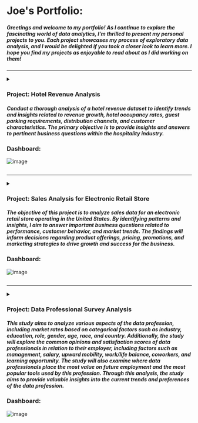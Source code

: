 # Joe's Portfolio:
##### Greetings and welcome to my portfolio! As I continue to explore the fascinating world of data analytics, I'm thrilled to present my personal projects to you. Each project showcases my process of exploratory data analysis, and I would be delighted if you took a closer look to learn more. I hope you find my projects as enjoyable to read about as I did working on them!

---------------------------------------------------
<details> 

<summary>

### Project: Hotel Revenue Analysis

#### *Conduct a thorough analysis of a hotel revenue dataset to identify trends and insights related to revenue growth, hotel occupancy rates, guest parking requirements, distribution channels, and customer characteristics. The primary objective is to provide insights and answers to pertinent business questions within the hospitality industry.*

### Dashboard: ###
![image](https://user-images.githubusercontent.com/28738970/233811602-d16169ba-0644-444f-9687-10bd6dae6070.png)

</summary>

<br>

# [Project Title: Hotel Revenue Analysis](https://github.com/joerhee01/Hotel-Booking-Analysis)
[Dataset sourced from blog: Absent Data](https://absentdata.com/data-analysis/where-to-find-data/)

#### NOTE: For data analysis, I utilized SQL to combine and organize the data, and DAX in Power BI to calculate metrics and generate insights. This project was undertaken as a personal challenge to enhance my skills in working with financial and date data types in DAX, and to create more effective data visualizations.

# Resources Used for this Project: #
- Stack Overflow and other online forums to research SQL and DAX queries.
- Cole Nussbaumer Knaflic's book, *Storytelling with Data*, to reference best practices for data visualization. 
- Absent Data blog for the dataset and inspiration for the potential business problems. 
- The following Youtube channel for DAX calculation: [Calculate Growth over Last Year by Fiscal Year in Power BI](https://www.youtube.com/watch?v=iqUTHlfHomg&list=PLD27DiVmJtrSwEORvUXQgj2im_NP_uSC7&index=4), [Creating a simple date table in Power BI
](https://www.youtube.com/watch?v=-li7sxUxEqA&list=PLD27DiVmJtrSwEORvUXQgj2im_NP_uSC7&index=3), [Previous year up to a certain date
](https://www.youtube.com/watch?v=bAOs5LTP0I0&list=PLD27DiVmJtrSwEORvUXQgj2im_NP_uSC7&index=5)

# Objectives: #
Conduct a thorough analysis of a hotel revenue dataset to identify trends and insights related to revenue growth, hotel occupancy rates, guest parking requirements, distribution channels, and customer characteristics. The primary objective is to provide insights and answers to pertinent business questions within the hospitality industry.

# Business Questions: #
- Q1. Is our hotel revenue growing by year?
- Q2. Should we increase our parking lot size? 
- Q3. What trend can we see in the data?

# Discovery: #
- The original data source was an Excel Worksheet with 5 sheets containing 2018-2020 revenues, meal cost table, and market segment table.
- The worksheet consisted of 32 columns with attributes related to hotel type, customer information, booking information, meal information, and market segment.
- The combined rows totaled over 170,000, providing information on the attributes mentioned above.
- The data structure was consistent, enabling me to load the data into Microsoft SQL Server Management Studio for further structuring and transformation.

# Joining: #
- Loaded the dataset using the import wizard from SSMS.
- Used a SQL query to combine the 5 tables together and connect each table with their relevant keys.
- Created a backup of the merged dataset to ensure data safety during further transformations.

# Cleaning, Structuring, and Validating: #
- Converted month column from month name to month number for easier querying.
- Combined date columns together to use as a key later to create a relationship with a custom date dimension table in Microsoft Power BI.
- Organized each hotel revenue table by year, but dataset lacked consistency, which may impact date comparisons.
- Created a revenue calculation using various columns such as stays_in_weekend_nights, stays_in_week_nights, adults, children, babies, adr, discount, meal cost, is_canceled, and deposit type.
- Calculated total nights a guest stayed using stays_in_weekend_nights and stays_in_week_nights columns.
- Determined total number of guests using adults, children, and babies columns. 
- Multiplied total number of guests with meal cost to calculate total meal cost spent by guests.
- Used is_canceled column to determine if the guest actually stayed in the hotel and deposit_type to determine if the hotel made revenue from non-refundable deposits from canceled reservations.
- Used CASE expression in SQL to factor in revenue based on cancellation and deposit type.
- The logic behind revenue calculation:
  - If guest canceled reservation and deposit is refundable, then revenue is 0. 
  - If guest canceled and deposit is non-refundable, then revenue is $250 
    - Note: $250 is just a random number I created to replicate a non-refundable security deposit in some real hotels. 
  - If guest did not cancel reservation, then revenue is: 
    - (total nights * (ADR * (1 - discount rate)) + total meal cost
- Validated data and determined if there was anything out of the ordinary using custom query in SQL before loading query into Microsoft Power BI.

# Presenting: #
- Validated dataset loaded into Power BI
- Four card visualizations created to analyze Total Revenue, Average Daily Rate, Average Hotel Occupancy, and Total Parking Required
- Line chart created for each card to represent overall trend (inspired by Absent Data's blog)
- Line and clustered column chart used to visualize correlation between revenue growth and average daily rate, and negative correlation between hotel occupancy and average daily rate.
- Line and column chart used to compare current and past parking requirements and revenue growth. 
- Horizontal bar chart used to show which countries bring in the most revenue and which distribution channels are most profitable.
- Matrix added to provide deeper insight into revenue growth and parking requirement, with Month over Month and Year over Year growth highlighted.
- Slicer added to enable filtering by hotel type, year, and month for deeper insight into the report.

# My Analysis: #

- *Q1. Is our hotel revenue growing by year?*

- The revenue of the hotel appears to be increasing over the years, with 2019 showing a particularly high amount that could be considered an outlier. To gain more insights into why 2019 had such high revenue, additional data from the source may be necessary. Nonetheless, the trend indicates a positive growth in revenue.
  
  (*Total Revenue Trend from 2018 to 2020*)
  
  ![image](https://user-images.githubusercontent.com/28738970/233808997-99366179-5237-48bd-8e03-bb2b873fde4e.png)
  
  
- *Q2. Should we increase our parking lot size?*

- Based on the data, it doesn't appear that the parking requirements are increasing significantly to warrant an expansion of the parking lot size, particularly if the hotel was able to accommodate the guest parking needs during the high-revenue year of 2019.

  (*Parking Required by Guest Trend from 2018-2020*)
  
  ![image](https://user-images.githubusercontent.com/28738970/233810262-40263b70-7642-4d7e-8f52-8ed415837c22.png)

- *Q3. What trend can we see in the data?*

- Based on my analysis, it appears that there is an inverse relationship between the average daily rate and hotel occupancy. As the average daily rate increases, hotel occupancy decreases. However, despite the lower hotel occupancy, there is an increase in revenue associated with the higher rate. Therefore, finding a balance between the average daily rate and hotel occupancy is important in maximizing revenue. By finding the optimal rate, the hotel can attract more customers while still generating sufficient revenue.

  (*Hotel Occupancy, Revenue Rate, and Average Daily Rate Comparison*)
  
  ![image](https://user-images.githubusercontent.com/28738970/233810386-1133d586-3103-4b4d-90b0-32cb7641682d.png)

- Based on the analysis of the hotel revenue dataset, the following insights were uncovered:
  - Portugal is the top revenue-generating country for the hotel, followed by Great Britain, France, and Spain.
  - The most effective distribution channel for generating revenue is through travel agencies, followed by direct bookings and then corporate bookings.
  
  (*Top Revenue Bringing Country Distributed By the Distribution Channel*)
  
  ![image](https://user-images.githubusercontent.com/28738970/233810413-56c69dc5-f762-47ac-a288-9cfae27c23bf.png)

- August is the most profitable month in all three years (2018, 2019, and 2020). We should investigate what draws guests during this month. Additionally, I noticed that April, August, and October require the most parking space. It would be wise to plan for this to avoid issues. However, the data for 2018 and 2020 are incomplete, and having complete data may provide better insights.
  
  (*2020 Revenue and Parking Matrix*)
  
  ![image](https://user-images.githubusercontent.com/28738970/233810565-ce51455b-6039-4924-af37-f464e85fab4c.png)

  (*2019 Revenue and Parking Matrix*)
  
  ![image](https://user-images.githubusercontent.com/28738970/233810915-86458cf0-7412-4586-9627-5f4852b4348d.png)

  (*2018 Revenue and Parking Matrix*)
  
  ![image](https://user-images.githubusercontent.com/28738970/233810598-9708c1f2-262b-4ba9-95ee-07d91f425077.png)


</details>





----------------------------------------------------
<details> 

<summary>

### Project: Sales Analysis for Electronic Retail Store 

#### *The objective of this project is to analyze sales data for an electronic retail store operating in the United States. By identifying patterns and insights, I aim to answer important business questions related to performance, customer behavior, and market trends. The findings will inform decisions regarding product offerings, pricing, promotions, and marketing strategies to drive growth and success for the business.*

### Dashboard: ###
![image](https://user-images.githubusercontent.com/28738970/233818600-5277aaec-291e-45fa-bb9f-e3c0ca5e8e79.png)

</summary>

<br>

# [Project Title: Sales Analysis for Electronic Retail Store](https://github.com/joerhee01/electronic_store_sales_analysis)
[Inspired by Keith Galli's video: Solving real world data science tasks with Python Pandas!](https://www.youtube.com/watch?v=eMOA1pPVUc4&list=PLD27DiVmJtrTPYCW_VIn8k9EvrzvJPV0k&index=17)

#### NOTE: I have used SQL and Power BI DAX for my data analysis and visualization. 

# Resources Used for this Project: #
- Stack Overflow and other online forums to research DAX and SQL queries.
- Cole Nussbaumer Knaflic's book, *Storytelling with Data*, to reference best practices for data visualization. 

# Objective: #
The objective of this project is to analyze sales data for an electronic retail store operating in the United States. By identifying patterns and insights, I aim to answer important business questions related to performance, customer behavior, and market trends. The findings will inform decisions regarding product offerings, pricing, promotions, and marketing strategies to drive growth and success for the business.

# Business Questions: #
- Q1. What was the best month for sales? How much was earned that month?
- Q2. What city had the highest number of sales?
- Q3. What time should we display advertisements to maximize likelihood of customer's buying product?
- Q4. What products are often sold together? 
- Q5. What product so the most? Why do you think it sold the most?  

# Discovery: #
- The project involves working with 12 CSV files, each representing a month of the year.
- All 12 files share a common structure, consisting of six columns capturing Order ID, Product, Quantity, Price Each, Order Date, and Purchase Address.
- Each file contains over 9000 rows of data, providing comprehensive transactional details.
- While some missing values exist, the dataset's overall shape is consistent, providing adequate data for analysis.
- To proceed with further structuring, the next step is to import the data into Microsoft SQL Server Management Studio. 

# Joining: #
- The dataset was loaded using the import wizard from SSMS.
- A SQL query was used to combine the 12 months of sales data into one source table.
- A backup of the merged dataset was created to ensure data safety during further transformations.

# Cleaning, Structuring, and Validating: #
- Rows with missing values in the [Order ID] column were removed since they were deemed unnecessary for analysis.
- A calculated column named [Sales Price] was created by multiplying the [Price Each] and [Quantity Ordered] columns to represent the sales prices.
- The [Order Date] datetime column was split into multiple columns, including date, year, month, day, time, hour, and minutes, to provide more granular data for deeper analysis.
- The [Purchase Address] column was also split into multiple columns, including street, city, state, and zipcode, to allow for more granular data analysis.
- The dataset was validated using custom queries within the RDBMS, leveraging joins, subqueries, and common table expressions (CTE) to answer business questions.
- No unusual results were discovered during the validation process, allowing me to proceed to visualize the data using Microsoft Power BI.

# Presenting: #
- To model my dataset, I utilized the Star Schema approach, creating separate Fact and Dimension tables in SQL and populating them with values from the original source table.
- The process involved creating unique keys and custom SQL VIEWS to join the dimension table to the fact table, ensuring accurate data representation.
- The Fact table comprised of two tables, Fact_orders and FACT_market_baskets, while the Dimension table was made up of DIM_products, DIM_store, and DIM_date.
- To finalize the data visualization, I created relationships between the tables in Power BI and incorporated DAX to generate calculated measures for my dashboard/report.

# My Analysis: #
- *Q1. What was the best month for sales? How much was earned that month?*

- The highest sales of over $4.61 million were achieved in December. 
  
  (*Total Sales by Months*)
  
  ![image](https://user-images.githubusercontent.com/28738970/233818625-3157fdaa-3a02-458a-af63-0c5408c674a7.png)

- *Q2. What city had the highest number of sales?*

- The city with the highest sales was San Francisco, which amounted to $8.25 million. The second highest was Los Angeles at $5.45 million, followed by New York City at $4.66 million.
   
  (*Store Location Matrix*)
  
  ![image](https://user-images.githubusercontent.com/28738970/233818638-c88d950b-6e91-4239-b805-66e48341e543.png)

- *Q3. What time should we display advertisements to maximize likelihood of customer's buying product?*

- According to the chart, the peak sales time occurred at 11:58 AM, with 281 products sold, followed by 1:25 PM with 271 products sold, 8:13 PM with 269 products sold, 11:26 AM with 268 products sold, and 6:36 PM with 262 products sold. Based on this trend, advertising between 11:00 AM to 2:00 PM midday and 6:30 PM to 9:30 PM would be most effective, as sales start to decrease steadily after this time frame.
  
  (*Total Product Sold Distributed by Time of the Day*)
  
  ![image](https://user-images.githubusercontent.com/28738970/233818666-ddc1c2ea-c22d-42d4-9049-ab26ff0a1d97.png)


- *Q4. What products are often sold together?*

- The data shows that the USB-C Charging cable was the product that customers most frequently purchased together, with 2208 sales, followed closely by the iPhone with 2018 sales, and wired headphones with 1856 sales. The lightning charging cable, Google phone, and Apple Airpods were also popular purchases. These insights suggest that customers prefer to buy devices along with accessories and power cables. To maximize sales, it would be wise to market these items together with promotions or place them in close proximity to each other.

  (*Count of Products That Were Purchased Together*)
  
  ![image](https://user-images.githubusercontent.com/28738970/233818680-3d3bb1fb-ea3b-48fe-be3b-4e44869f0e2b.png)

- *Q5. What product sold the most? Why do you think it sold the most?* 

- According to the chart, the top-selling products are AAA Batteries (4-pack), AA Batteries, USB-C Charging Cable, and Lightning Charger. This trend may be attributed to the importance of power-related products for electronic devices. It is noteworthy that the top-selling products are also the cheapest per unit. However, the top-earning products are the MacBook Pro Laptop, iPhone, ThinkPad Laptop, and Google Phone, with little influence from products in the top-selling list. To maximize sales and earnings, it would be wise to balance prices and offer promotions for the top-earning products to increase the likelihood of increasing sales and maximize profits.

  (*Top Selling Products by Unit Price of the Product*)
  
  ![image](https://user-images.githubusercontent.com/28738970/233818441-9a6fb556-cf80-47b8-b55f-70390b1186ae.png)
  
  (*Top Earning Products vs Top Selling Products*)
  
  ![image](https://user-images.githubusercontent.com/28738970/233818475-ecd8188a-467e-4ab4-a1ac-b2cbd9bc411b.png)



</details>

----------------------------------------------------

<details>

<summary> 

### Project: Data Professional Survey Analysis

#### *This study aims to analyze various aspects of the data profession, including market rates based on categorical factors such as industry, education, role, gender, age, race, and country. Additionally, the study will explore the common opinions and satisfaction scores of data professionals in relation to their employer, including factors such as management, salary, upward mobility, work/life balance, coworkers, and learning opportunity. The study will also examine where data professionals place the most value on future employment and the most popular tools used by this profession. Through this analysis, the study aims to provide valuable insights into the current trends and preferences of the data profession.*

### Dashboard: ###
![image](https://user-images.githubusercontent.com/28738970/233820497-dce0e7b9-67ce-4481-85e0-4458cf09276d.png)

</summary>

<br>

# [Project Title: Data Professional Survey Analysis](https://github.com/joerhee01/data_professional_survey_analysis)
[Survey sourced from YouTube channel, Alex The Analyst.](https://www.youtube.com/watch?v=pixlHHe_lNQ&list=PLUaB-1hjhk8FE_XZ87vPPSfHqb6OcM0cF&index=42)

#### NOTE: For this project, I used SQL to clean and transform the dataset and Power BI to visualize the data. I set myself the self-challenge of using SQL instead of Power Query for further customization of the dataset.

# Resources Used for this Project: #
- Stack Overflow and other online forums to research SQL queries.
- Cole Nussbaumer Knaflic's book, *Storytelling with Data*, to reference best practices for data visualization. 
- Alex The Analyst's Youtube channel for the survey dataset. 

# Objectives: #
This study aims to analyze various aspects of the data profession, including market rates based on categorical factors such as industry, education, role, gender, age, race, and country. Additionally, the study will explore the common opinions and satisfaction scores of data professionals in relation to their employer, including factors such as management, salary, upward mobility, work/life balance, coworkers, and learning opportunity. The study will also examine where data professionals place the most value on future employment and the most popular tools used by this profession. Through this analysis, the study aims to provide valuable insights into the current trends and preferences of the data profession.

# Discovery: #
- The dataset is a single flat file in CSV format.
- It contains 28 columns related to questions about the data professionals' profession and background information.
- The dataset has 630 rows representing the data professionals' responses.
- There are some columns that can be dropped for the analysis.
- There are a few missing values that need to be addressed.
- I will clean and structure the dataset using Microsoft SQL Server Management Studio.

# Joining: #
- I used the import wizard in SMSS to load the dataset.
- Since the survey data has various individual inputs, I will need to standardize them by searching for keywords and grouping them based on common attributes.
- The analysis does not require the joining of any new datasets.

# Cleaning, Structuring, and Validating: #
- I dropped columns [Dates Taken], [Time Taken], [Browser], [OS], [City Taken], [Country Taken], [Referrer], and [Time Spent] as they contained minimal data and were not relevant for my analysis.
- To facilitate easier querying in my relational database management system (RDBMS), I renamed the column headers that were too long and inefficient.
- I created a backup of the original dataset before proceeding with further restructuring. 
- In the columns [current_role], [industry], [favorite_tool], [most_important_aspect_for_next_job], [country of origin], and [ethnicity], users were given the option to input "Other" and specify their answers.
- To standardize the values in the [current_role] column, I used wildcards to identify specific keywords such as "Analyst" and "Engineering" and grouped them into general roles like "Data Analyst" or "Data Engineer." This was done to reduce the spread of roles and improve the weight of the analysis.
- The [industry] column contained individual inputs that were grouped into general sectors based on The Global Industry Classification Standard (GICS).
- I grouped user input with SQL in the [favorite_tool] column as a new category. The rest were labeled as "Other" as there was no common attribute. 
- The [most_important_aspect_for_next_job] column contained individual inputs that were not easily categorized, so they were grouped as "Other."
- In the [Country] column, I corrected spelling errors and removed unnecessary white spaces.
- The [Ethnicity] column contained individual inputs that were categorized into standard ethnic groups. For example, "Indian" was moved to the "Asian or Asian American" group.
- Missing values in the [education_level] column were grouped as "Other." 

# Presenting: #
- Validated each column's distinct values to ensure data cleanliness.
- Confirmed that all values were standardized.
- Determined key metrics such as total participant count, median age, and median salary.
- Selected card visualization to showcase these metrics.
- Visualized satisfaction scores using a gauge that ranged from 1 to 10.
- Employed line and bar charts to best illustrate distribution among survey responses
- Used charts to show how median salaries were impacted by education and sectors.
- Created a slicer to allow for drill-through reports based on participants' categorical attributes such as role, gender, age, ethnicity, and country.
- Slicer enabled deeper insights into specific groups within the dataset.

# My Analysis: #
- In this survey, which included a total of 630 participants, 261 were found to be residing in the United States. As a resident of the US, I am keen to focus my analysis on data pertaining to this region. Notably, the survey reveals that the median age of participants is 29 years old, and the median annual salary is $75,500.
  
  (*Number of Participants in the US, Median Age of Participants, and Median Salary*)
  
  ![image](https://user-images.githubusercontent.com/28738970/233820525-e7df7002-4d25-45c0-8c33-6ab9c1f47ef6.png)

- Median salaries varied across sectors among the participants, with communication services and public sector having the lowest median salary at $53,000, while the others had a median salary of $75,000. However, it is important to note that this finding was based on a smaller sample size of 38 participants working in the communication services and public sector.
- Among the 38 participants working in the public and communication services sector, individuals with a masters degree and those with a high school degree were found to have the highest median salary of $75,000.
- It is worth noting that out of the 38 participants working in the public and communication services sector, 3 held a high school diploma while 17 held a master's degree. This suggests that the median salary figure for individuals with a master's degree may be more reliable due to the larger sample size. 

  (*Drill Through Report of Data Professional in the US by Communication Services and Public Sector*
  
  ![image](https://user-images.githubusercontent.com/28738970/233820809-f1ae6690-4354-4421-af48-9572c5716621.png)

- Among 261 US-based data professionals who participated in the survey, Python was the most popular tool, chosen by 57% of the respondents, followed by R and SQL.
- When it comes to breaking into the field, 39% of the respondents found it to be neither easy nor difficult, while 27% found it to be difficult and 22% found it to be easy.
- In terms of what they value most for their next employment, 46% of the respondents voted for a better salary, while 20% voted for remote work.

  (*Survey responses among 261 US Participants*)
  
  ![image](https://user-images.githubusercontent.com/28738970/233821314-2b391916-531a-40c2-833b-49e27132a9bb.png)

- When asked to rate their job satisfaction on a scale of 1 to 10 based on factors such as management, salary, upward mobility, work/life balance, coworkers, and learning, the survey respondents gave the highest average scores to coworkers and work/life balance. On the other hand, salary received the lowest average satisfaction score, with respondents averaging a score of 5 out of 10.

  (*Satisfaction Score Among 261 US Participants*)
  
  ![image](https://user-images.githubusercontent.com/28738970/233821471-f46df57f-bce7-4638-979a-b3e74346005e.png)

- Out of the 261 participants in the US, 79 were female and 182 were male.
- While the median salary was the same for both genders, the median age of female data professionals was higher at 31 years compared to males at 28 years.
- Based on the survey results related to favorite tools, difficulty breaking into the job, and what they value most for their next job, it seems that the general opinion among the participants is similar between both genders. 
  
  (*Male Participants*)
  ![image](https://user-images.githubusercontent.com/28738970/233821731-ad213324-c537-4536-8930-6e3559df6ac9.png)
  
  (*Female Participants*)
  ![image](https://user-images.githubusercontent.com/28738970/233821739-5fadc201-a9c2-4bcc-9478-67d72287886c.png)

- According to the satisfaction score with their current employment, both male and female participants rated coworkers and work/life balance as the most satisfying aspects of their job. However, on average, female participants gave a lower satisfaction score than male participants. It would be interesting to conduct further analysis to identify the factors that contributed to this disparity in satisfaction between male and female participants.
  
  (*Male Participants*)
  ![image](https://user-images.githubusercontent.com/28738970/233822276-20ec94e7-10a9-4ee8-924b-84db2fe69dfb.png)
  (*Female Participants*)
  ![image](https://user-images.githubusercontent.com/28738970/233822268-21b9f9d7-36d2-4124-a6ec-cc52efa32869.png)
  


#### Disclaimer: #
*The data provided may not fully reflect the real trends due to various factors, such as differences between cultures and trends between countries, the demographics of Alex the Analyst's subscribers, a limited sample size of 630, and the accuracy of the participants' answers. To gain more accurate and precise insights, it may be necessary to gather more data and conduct further research, such as expanding the sample size, including a more diverse group of participants, and conducting surveys across different platforms and regions.*

</details>
